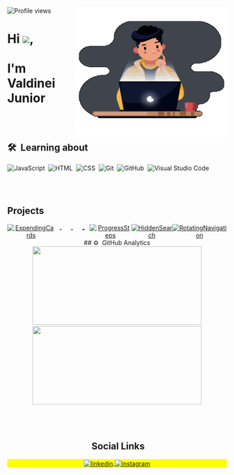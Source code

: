 <img
  align="right"
  width="350em"
  height="300em"
  src="https://github.com/ValdineiJunior/ValdineiJunior/blob/main/animation_500_kv8i962g.gif"
/>

<p align="left">
  <img
    src="https://komarev.com/ghpvc/?username=valdineijunior&color=red"
    alt="Profile views"
  />
</p>

<h1>
  Hi
  <img
    src="https://raw.githubusercontent.com/kaueMarques/kaueMarques/master/hi.gif"
    width="30px"
  />, <br /><br />
  I'm Valdinei Junior
</h1>

<br /><br />

## 🛠 &nbsp;Learning about
![JavaScript](https://img.shields.io/badge/-JavaScript-05122A?style=flat&logo=javascript)&nbsp;
![HTML](https://img.shields.io/badge/-HTML-05122A?style=flat&logo=HTML5)&nbsp;
![CSS](https://img.shields.io/badge/-CSS-05122A?style=flat&logo=CSS3&logoColor=1572B6)&nbsp;
![Git](https://img.shields.io/badge/-Git-05122A?style=flat&logo=git)&nbsp;
![GitHub](https://img.shields.io/badge/-GitHub-05122A?style=flat&logo=github)&nbsp;
![Visual Studio
Code](https://img.shields.io/badge/-Visual%20Studio%20Code-05122A?style=flat&logo=visual-studio-code&logoColor=007ACC)&nbsp;

<br /><br />

<h2>Projects</h2>

<div align="center" style="display: flex">
  <br />
  <!-- ---init project--- -->
  <a href="https://github.com/ValdineiJunior/ExpendingCards">
    <img
      alt="ExpendingCards"
      src="https://github.com/ValdineiJunior/ExpendingCards/blob/main/Layout.png"
      width="20%"
    />
  </a>
  <!-- ---finish project--- -->

  <!-- ---init project--- -->
  <a href="https://github.com/ValdineiJunior/BlurryLoading">
    <img
      alt="BlurryLoading"
      src="https://github.com/ValdineiJunior/BlurryLoading/blob/main/Screenshot.png"
      width="20%"
    />
  </a>
  <!-- ---finish project--- -->

  <!-- ---init project--- -->
  <a href="https://github.com/ValdineiJunior/ScrollAnimation">
    <img
      alt="ScrollAnimation"
      src="https://github.com/ValdineiJunior/ScrollAnimation/blob/main/Screenshot.png"
      width="20%"
    />
  </a>
  <!-- ---finish project--- -->

  <!-- ---init project--- -->
  <a href="https://github.com/ValdineiJunior/OriginSix">
    <img
      alt="OriginSix"
      src="https://github.com/ValdineiJunior/OriginSix/blob/main/assets/Dark-mode.png"
      width="20%"
    />
  </a>
  <!-- ---finish project--- -->

  <!-- ---init project--- -->
  <a href="https://github.com/ValdineiJunior/ProgressSteps">
    <img
      alt="ProgressSteps"
      src="https://github.com/ValdineiJunior/ProgressSteps/blob/main/screenshot.png"
      width="20%"
    />
  </a>
  <!-- ---finish project--- -->

  <!-- ---init project--- -->
  <a href="https://github.com/ValdineiJunior/HiddenSearch">
    <img
      alt="HiddenSearch"
      src="https://github.com/ValdineiJunior/HiddenSearch/blob/main/assets/Screenshot.png"
      width="20%"
    />
  </a>
  <!-- ---finish project--- -->

  <!-- ---init project--- -->
  <a href="https://github.com/ValdineiJunior/RotatingNavigation">
    <img
      alt="RotatingNavigation"
      src="https://github.com/ValdineiJunior/RotatingNavigation/blob/main/assets/ScreenShot.png"
      width="20%"
    />
  </a>
  <!-- ---finish project--- -->
</div>

<div align="center"> ## ⚙️ &nbsp;GitHub Analytics </div>

<div align="center">
  <a href="https://github.com/ValdineiJunior">
    <img width="388" height="180em" src="https://github-readme-stats.vercel.app/api?username=ValdineiJunior&show_icons=true&theme=tokyonight&include_all_commits=true&count_private=true"/>
    <img width="388" height="180em" src="https://github-readme-stats.vercel.app/api/top-langs/?username=ValdineiJunior&layout=compact&langs_count=7&theme=tokyonight"/>
  </a>
</div>
<br>
<div align="center">
<br><br>

## &nbsp;Social Links

<p align="center" style="background: yellow">
  <a
    href="https://www.linkedin.com/in/valdinei-de-paula-junior-009634230/"
    target="_blank"
  >
    <img
      align="center"
      src="https://img.shields.io/badge/-ValdineiJunior-05122A?style=flat&logo=linkedin"
      alt="linkedin"
    />
  </a>
  <a href="https://www.instagram.com/valdineidepaulajunior/" target="_blank">
    <img
      align="center"
      src="https://img.shields.io/badge/-ValdineiJunior-05122A?style=flat&logo=instagram"
      alt="instagram"
    />
  </a>
</p>
